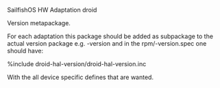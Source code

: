 SailfishOS HW Adaptation droid

Version metapackage.

For each adaptation this package should be added as subpackage to the actual
version package e.g. <device>-version and in the rpm/<device>-version.spec one
should have:

%include droid-hal-version/droid-hal-version.inc

With the all device specific defines that are wanted.
